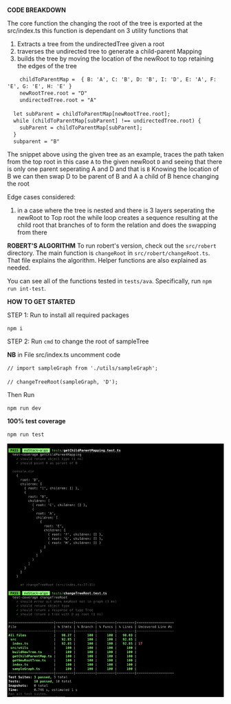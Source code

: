 **CODE BREAKDOWN**

The core function the changing the root of the tree is exported at the src/index.ts this function is dependant on 3 utility functions that

1. Extracts a tree from the undirectedTree given a root
2. traverses the undirected tree to generate a child-parent Mapping
3. builds the tree by moving the location of the newRoot to top retaining the edges of the tree

```
    childToParentMap =  { B: 'A', C: 'B', D: 'B', I: 'D', E: 'A', F: 'E', G: 'E', H: 'E' }
    newRootTree.root = "D"
    undirectedTree.root = "A"

  let subParent = childToParentMap[newRootTree.root];
  while (childToParentMap[subParent] !== undirectedTree.root) {
    subParent = childToParentMap[subParent];
  }
  subparent = "B"
```

The snippet above using the given tree as an example, traces the path taken from the top root in this case `A` to the given newRoot `D` and seeing that there is only one parent seperating A and D and that is `B` Knowing the location of B we can then swap D to be parent of B and A a child of B hence changing the root

Edge cases considered:

1. in a case where the tree is nested and there is 3 layers seperating the newRoot to Top root the while loop creates a sequence resulting at the child root that branches of to form the relation and does the swapping from there

**ROBERT'S ALGORITHM**
To run robert's version, check out the `src/robert` directory.  The main function is `changeRoot` in `src/robert/changeRoot.ts`.  That file explains the algorithm. Helper functions are also explained as needed.

You can see all of the functions tested in `tests/ava`.  Specifically, run `npm run int-test`.


**HOW TO GET STARTED**

STEP 1: Run to install all required packages

```
npm i
```

STEP 2: Run `cmd` to change the root of sampleTree

**NB** in File src/index.ts uncomment code

```
// import sampleGraph from './utils/sampleGraph';

// changeTreeRoot(sampleGraph, 'D');
```

Then Run

```
npm run dev
```

**100% test coverage**

```
npm run test
```

![alt text](testCoverage.png 'Title')
